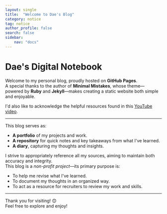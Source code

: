 ```yaml
---
layout: single
title:  "Welcome to Dae's Blog"
category: notice
tag: notice
author_profile: false
search: false
sidebar:
    nav: "docs"
---
```


# Dae's Digital Notebook

Welcome to my personal blog, proudly hosted on **GitHub Pages**.  
A special thanks to the author of **Minimal Mistakes**, whose theme—powered by **Ruby** and **Jekyll**—makes creating a static website both simple and enjoyable.  

I'd also like to acknowledge the helpful resources found in this [YouTube video](https://www.youtube.com/watch?v=ACzFIAOsfpM).  

---

This blog serves as:  
- **A portfolio** of my projects and work.  
- **A repository** for quick notes and key takeaways from what I've learned.  
- **A diary**, capturing my thoughts and insights.  

I strive to appropriately reference all my sources, aiming to maintain both accuracy and integrity.  
This blog is a *non-profit project*—its primary purpose is:  
- To help me revise what I've learned.  
- To document my thoughts in an organized way.  
- To act as a resource for recruiters to review my work and skills.  

---

Thank you for visiting! 😊  
Feel free to explore and enjoy!
